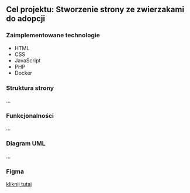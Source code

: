 ## Cel projektu: Stworzenie strony ze zwierzakami do adopcji

### Zaimplementowane technologie

- HTML
- CSS
- JavaScript
- PHP
- Docker

### Struktura strony

...

### Funkcjonalności

...

### Diagram UML

...

### Figma

[kliknij tutaj](https://www.figma.com/file/ZoEKdd82jdXUYH6LFsiTPp/Untitled?type=design&node-id=1-3&t=P2jnNnE5Q4NlaNRr-0)
